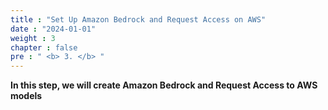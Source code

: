 ```yaml
---
title : "Set Up Amazon Bedrock and Request Access on AWS"
date : "2024-01-01" 
weight : 3 
chapter : false
pre : " <b> 3. </b> "
---
```


**In this step, we will create Amazon Bedrock and Request Access to AWS models**
